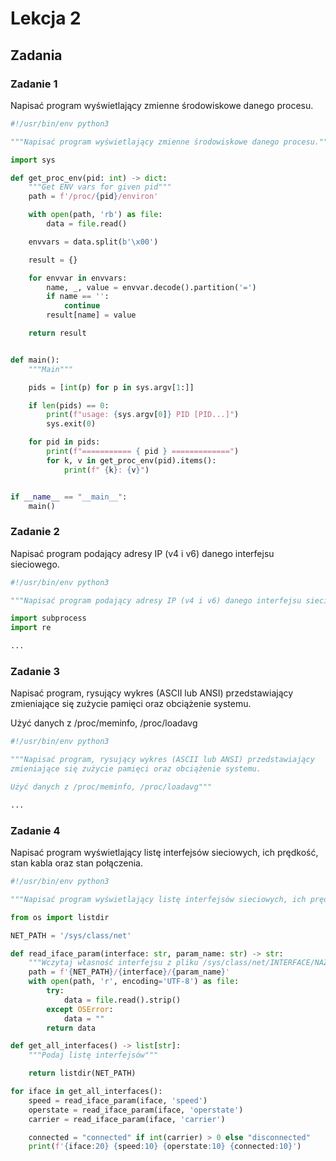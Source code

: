 # Lekcja 2

## Zadania

### Zadanie 1

Napisać program wyświetlający zmienne środowiskowe danego procesu.

````````python
#!/usr/bin/env python3

"""Napisać program wyświetlający zmienne środowiskowe danego procesu."""

import sys

def get_proc_env(pid: int) -> dict:
    """Get ENV vars for given pid"""
    path = f'/proc/{pid}/environ'

    with open(path, 'rb') as file:
        data = file.read()

    envvars = data.split(b'\x00')

    result = {}

    for envvar in envvars:
        name, _, value = envvar.decode().partition('=')
        if name == '':
            continue
        result[name] = value

    return result


def main():
    """Main"""

    pids = [int(p) for p in sys.argv[1:]]

    if len(pids) == 0:
        print(f"usage: {sys.argv[0]} PID [PID...]")
        sys.exit(0)

    for pid in pids:
        print(f"=========== { pid } =============")
        for k, v in get_proc_env(pid).items():
            print(f" {k}: {v}")


if __name__ == "__main__":
    main()

````````
### Zadanie 2

Napisać program podający adresy IP (v4 i v6) danego interfejsu sieciowego.

````````python
#!/usr/bin/env python3

"""Napisać program podający adresy IP (v4 i v6) danego interfejsu sieciowego."""

import subprocess
import re

...

````````
### Zadanie 3

Napisać program, rysujący wykres (ASCII lub ANSI) przedstawiający
zmieniające się zużycie pamięci oraz obciążenie systemu.

Użyć danych z /proc/meminfo, /proc/loadavg

````````python
#!/usr/bin/env python3

"""Napisać program, rysujący wykres (ASCII lub ANSI) przedstawiający
zmieniające się zużycie pamięci oraz obciążenie systemu.

Użyć danych z /proc/meminfo, /proc/loadavg"""

...

````````
### Zadanie 4

Napisać program wyświetlający listę interfejsów sieciowych, ich prędkość, stan kabla oraz stan połączenia.

````````python
#!/usr/bin/env python3

"""Napisać program wyświetlający listę interfejsów sieciowych, ich prędkość, stan kabla oraz stan połączenia."""

from os import listdir

NET_PATH = '/sys/class/net'

def read_iface_param(interface: str, param_name: str) -> str:
    """Wczytaj własność interfejsu z pliku /sys/class/net/INTERFACE/NAZWA"""
    path = f'{NET_PATH}/{interface}/{param_name}'
    with open(path, 'r', encoding='UTF-8') as file:
        try:
            data = file.read().strip()
        except OSError:
            data = ""
        return data

def get_all_interfaces() -> list[str]:
    """Podaj listę interfejsów"""

    return listdir(NET_PATH)

for iface in get_all_interfaces():
    speed = read_iface_param(iface, 'speed')
    operstate = read_iface_param(iface, 'operstate')
    carrier = read_iface_param(iface, 'carrier')

    connected = "connected" if int(carrier) > 0 else "disconnected"
    print(f'{iface:20} {speed:10} {operstate:10} {connected:10}')

````````
